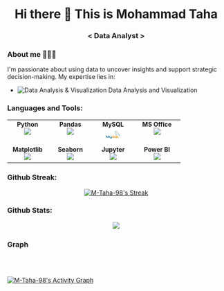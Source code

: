 <h1 align="center">Hi there 👋 This is Mohammad Taha</h1>

<h3 align="center"><strong>< Data Analyst ></strong></h3>

### About me 🙋🏻‍♂️<br>
I'm passionate about using data to uncover insights and support strategic decision-making. My expertise lies in:

- <img src="https://i.postimg.cc/MHfnc485/Chat-GPT-Image-May-11-2025-06-45-25-PM.png" alt="Data Analysis & Visualization" width="20" height = "20"/> Data Analysis and Visualization

### Languages and Tools:

<table width="340px" align="center">
    <tbody>
        <tr valign="top">
            <td width="80px" align="center">
            <span><strong>Python</strong></span><br>
            <img height="32px" src="https://cdn.jsdelivr.net/gh/devicons/devicon/icons/python/python-original.svg">
            </td>
            <td width="90px" align="center">
            <span><strong>Pandas</strong></span><br>
            <img height="32px" src="https://cdn.jsdelivr.net/gh/devicons/devicon/icons/pandas/pandas-original-wordmark.svg">
            </td>
           <td width="80px" align="center">
            <span><strong>MySQL</strong></span><br>
            <img height="32px" src="https://github.com/devicons/devicon/blob/master/icons/mysql/mysql-original-wordmark.svg">
            <td width="80px" align="center">
            <span><strong>MS Office</strong></span><br>
            <img height="32px" src="https://user-images.githubusercontent.com/64362437/187420204-0e96ffdb-d87d-405c-b37b-722bb8cca027.png">
            </td>
        </tr>
        <tr valign="top">     
            <td width="80px" align="center">
            <span><strong>Matplotlib</strong></span><br>
            <img height="32px" src="https://i.postimg.cc/Fs2QQVVj/pngaaa-com-4152242.png">
            <td width="80px" align="center">
            <span><strong>Seaborn</strong></span><br>
            <img height="32px" src="https://seaborn.pydata.org/_images/logo-wide-lightbg.svg">
            </td>
            <td width="80px" align="center">
            <span><strong>Jupyter</strong></span><br>
            <img height="32px" src="https://cdn.jsdelivr.net/gh/devicons/devicon/icons/jupyter/jupyter-original-wordmark.svg">
            </td>
            <td width="95px" align="center">
            <span><strong>Power BI</strong></span><br>
            <img height="32px" src="https://raw.githubusercontent.com/microsoft/PowerBI-Icons/2bf1c982fb24528eee1559a96a25eb534c175cfd/SVG/Power-BI.svg">
            </td>  
        </tr>
        
</table>

### Github Streak:
<p align="center">
    <a href="https://github.com/M-Taha-98/github-readme-streak-stats">
    <img title="🔥 Get streak stats for your profile at git.io/streak-stats" alt="M-Taha-98's Streak" src="https://github-readme-streak-stats.herokuapp.com?user=M-Taha-98&theme=dark&border_radius=5.1"/>
    </a>
</p>


### Github Stats:
<div align="center">
<img src="https://github-readme-stats.vercel.app/api?username=M-Taha-98&show_icons=true&theme=dark"/>
</div>

### Graph
<br/>
<br/>

<a href="https://github.com/M-Taha-98/github-readme-activity-graph"><img alt="M-Taha-98's Activity Graph" src="https://github-readme-activity-graph.vercel.app/graph?username=M-Taha-98&theme=react-dark" /></a>

<br/>
<br/>



<!--
**M-Taha-98/M-Taha-98** is a ✨ _special_ ✨ repository because its `README.md` (this file) appears on your GitHub profile.

Here are some ideas to get you started:

- 🔭 I’m currently working on ...
- 🌱 I’m currently learning ...
- 👯 I’m looking to collaborate on ...
- 🤔 I’m looking for help with ...
- 💬 Ask me about ...
- 📫 How to reach me: ...
- 😄 Pronouns: ...
- ⚡ Fun fact: ...
-->
